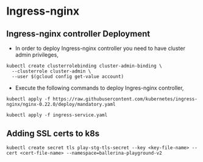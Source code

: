 # Ingress-nginx 

## Ingress-nginx controller Deployment
* In order to deploy Ingress-nginx controller you need to have cluster admin privileges,

```
kubectl create clusterrolebinding cluster-admin-binding \
  --clusterrole cluster-admin \
  --user $(gcloud config get-value account)
```

* Execute the following commands to deploy Ingres-nginx controller,
```
kubectl apply -f https://raw.githubusercontent.com/kubernetes/ingress-nginx/nginx-0.22.0/deploy/mandatory.yaml

kubectl apply -f ingress-service.yaml
```

## Adding SSL certs to k8s 

```
kubectl create secret tls play-stg-tls-secret --key <key-file-name> --cert <cert-file-name> --namespace=ballerina-playground-v2

```